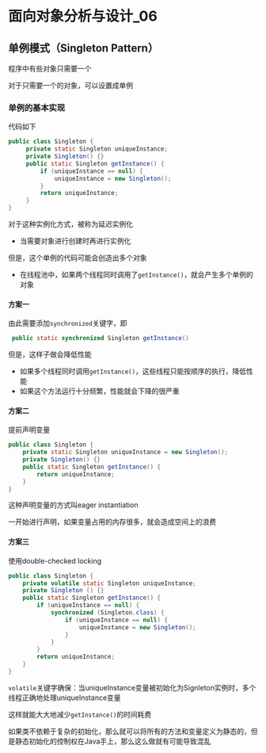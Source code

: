# 面向对象分析与设计_06

## 单例模式（Singleton Pattern）

程序中有些对象只需要一个

对于只需要一个的对象，可以设置成单例

### 单例的基本实现

代码如下

```java
public class Singleton {
     private static Singleton uniqueInstance;
     private Singleton() {}
     public static Singleton getInstance() {
         if (uniqueInstance == null) {
             uniqueInstance = new Singleton();
         }
         return uniqueInstance;
     }
}
```

对于这种实例化方式，被称为延迟实例化

- 当需要对象进行创建时再进行实例化

但是，这个单例的代码可能会创造出多个对象

- 在线程池中，如果两个线程同时调用了`getInstance()`，就会产生多个单例的对象

#### 方案一

由此需要添加`synchronized`关键字，即

```java
 public static synchronized Singleton getInstance()
```

但是，这样子做会降低性能

- 如果多个线程同时调用`getInstance()`，这些线程只能按顺序的执行，降低性能
- 如果这个方法运行十分频繁，性能就会下降的很严重

#### 方案二

提前声明变量

```java
public class Singleton {
    private static Singleton uniqueInstance = new Singleton();
    private Singleton() {}
    public static Singleton getInstance() {
        return uniqueInstance;
    }
}
```

这种声明变量的方式叫eager instantiation

一开始进行声明，如果变量占用的内存很多，就会造成空间上的浪费

#### 方案三

使用double-checked locking

```java
public class Singleton {
    private volatile static Singleton uniqueInstance;
    private Singleton () {}
    public static Singleton getInstance() {
        if (uniqueInstance == null) {
            synchronized (Singleton.class) {
                if (uniqueInstance == null) {
                    uniqueInstance = new Singleton();
                }
            }
        }
        return uniqueInstance;
    }
}
```

`volatile`关键字确保：当uniqueInstance变量被初始化为Signleton实例时，多个线程正确地处理uniqueInstance变量

这样就能大大地减少`getInstance()`的时间耗费

如果类不依赖于复杂的初始化，那么就可以将所有的方法和变量定义为静态的，但是静态初始化的控制权在Java手上，那么这么做就有可能导致混乱

